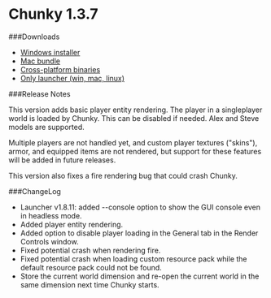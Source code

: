 Chunky 1.3.7
============

###Downloads

* [Windows installer](https://launchpad.net/chunky/1.3/1.3.7/+download/Chunky-1.3.7.exe)
* [Mac bundle](https://launchpad.net/chunky/1.3/1.3.7/+download/Chunky-1.3.7.dmg)
* [Cross-platform binaries](https://launchpad.net/chunky/1.3/1.3.7/+download/Chunky-1.3.7.zip)
* [Only launcher (win, mac, linux)](http://chunkyupdate.llbit.se/ChunkyLauncher.jar)

###Release Notes

This version adds basic player entity rendering. The player in a singleplayer
world is loaded by Chunky. This can be disabled if needed. Alex and Steve
models are supported.

Multiple players are not handled yet, and custom player textures ("skins"),
armor, and equipped items are not rendered, but support for these features will
be added in future releases.

This version also fixes a fire rendering bug that could crash Chunky.


###ChangeLog

* Launcher v1.8.11: added --console option to show the GUI console even in
  headless mode.
* Added player entity rendering.
* Added option to disable player loading in the General tab in the
  Render Controls window.
* Fixed potential crash when rendering fire.
* Fixed potential crash when loading custom resource pack while the default
  resource pack could not be found.
* Store the current world dimension and re-open the current world in the same
  dimension next time Chunky starts.
